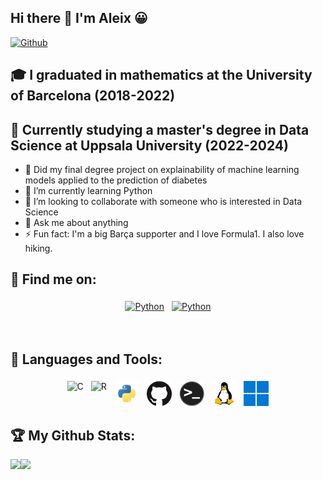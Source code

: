 ## Hi there 👋 I'm Aleix 😀
[![Github](https://img.shields.io/github/followers/aleixnieto?label=Followers&logo=Github)](https://github.com/CharalambosIoannou)

## 🎓 I graduated in mathematics at the University of Barcelona (2018-2022)
## 📝 Currently studying a master's degree in Data Science at Uppsala University (2022-2024)


- 🔭 Did my final degree project on explainability of machine learning models applied to the prediction of diabetes
- 🌱 I’m currently learning Python
- 👯 I’m looking to collaborate with someone who is interested in Data Science
- 💬 Ask me about anything
- ⚡ Fun fact: I'm a big Barça supporter and I love Formula1. I also love hiking.

## :email: Find me on:

<!--
[<img align="left" alt="aleixnieto | LinkedIn" width="40px" src="https://www.linkedin.com/in/aleixnieto/" />][linkedin]
[<img align="left" alt="aleixnieto | Mail" width="40px" src="https://cdn.jsdelivr.net/npm/simple-icons@v3/icons/gmail.svg" />][mail]
-->

<p align="center">
 <a href="https://www.linkedin.com/in/aleixnieto" target="_blank" rel="noopener noreferrer"> <img src="https://cdn.jsdelivr.net/npm/simple-icons@v3/icons/linkedin.svg" alt="Python" height="40" style="vertical-align:top; margin:4px"></a>
 <a href="mailto:aleixnieto@gmail.com"> <img src="https://cdn.jsdelivr.net/npm/simple-icons@v3/icons/gmail.svg" alt="Python" height="40" style="vertical-align:top; margin:4px"></a> 
 
</p>

<br />

## 🧰 Languages and Tools:
<p align="center">
 <img src="https://upload.wikimedia.org/wikipedia/commons/thumb/1/18/C_Programming_Language.svg/1853px-C_Programming_Language.svg.png" alt="C" height="40" style="vertical-align:top; margin:4px">
<img src="https://upload.wikimedia.org/wikipedia/commons/thumb/1/1b/R_logo.svg/1200px-R_logo.svg.png" alt="R" height="40" style="vertical-align:top; margin:4px">
 
 <img src="https://raw.githubusercontent.com/github/explore/80688e429a7d4ef2fca1e82350fe8e3517d3494d/topics/python/python.png" alt="Python" height="40" style="vertical-align:top; margin:4px">
 <img src="https://raw.githubusercontent.com/github/explore/78df643247d429f6cc873026c0622819ad797942/topics/github/github.png" alt="Github" height="40" style="vertical-align:top; margin:4px">
  <img src="https://raw.githubusercontent.com/github/explore/80688e429a7d4ef2fca1e82350fe8e3517d3494d/topics/terminal/terminal.png" alt="Terminal" height="40" style="vertical-align:top; margin:4px">
<img src="https://raw.githubusercontent.com/github/explore/80688e429a7d4ef2fca1e82350fe8e3517d3494d/topics/linux/linux.png" alt="Linux" height="40" style="vertical-align:top; margin:4px" alt="Windows" height="40" style="vertical-align:top; margin:4px">
<img src="https://raw.githubusercontent.com/github/explore/80688e429a7d4ef2fca1e82350fe8e3517d3494d/topics/windows/windows.png" alt="Windows" height="40" style="vertical-align:top; margin:4px">
 
## :trophy: My Github Stats:

<!--
![GitHub stats](https://readme-stats-cfgj2cxdy.vercel.app/api?username=aleixnieto&count_private=true&show_icons=true&theme=tokyonight)
![Top Langs](https://readme-stats-cfgj2cxdy.vercel.app/api/top-langs/?username=aleixnieto&hide=php&theme=tokyonight)
-->
<div> 
<a href="https://github-readme-stats.vercel.app/api?username=aleixnieto&theme=tokyonight">
  <img  align="left" src="https://github-readme-stats.vercel.app/api?username=aleixnieto&count_private=true&show_icons=true&theme=tokyonight" />
</a>
<a href="https://github-readme-stats.vercel.app/api/top-langs/?username=aleixnieto&hide=php&theme=tokyonight">
  <img align="left" src="https://github-readme-stats.vercel.app/api/top-langs/?username=aleixnieto&hide=php&theme=tokyonight" />
</a>
</div>

[website]: https://aleixnieto.github.io/
[linkedin]: https://linkedin.com/in/aleixnieto
[mail]: mailto:aleixnieto@gmail.com
